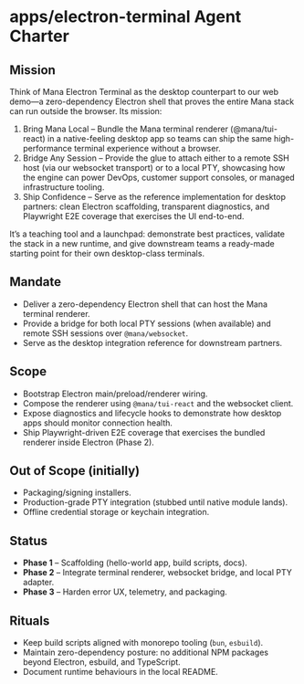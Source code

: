 # apps/electron-terminal Agent Charter

## Mission

Think of Mana Electron Terminal as the desktop counterpart to our web demo—a zero-dependency Electron shell that proves the entire Mana stack can run outside the browser. Its mission:

1. Bring Mana Local – Bundle the Mana terminal renderer (@mana/tui-react) in a native-feeling desktop app so teams can ship the same high-performance terminal experience without a browser.
2. Bridge Any Session – Provide the glue to attach either to a remote SSH host (via our websocket transport) or to a local PTY, showcasing how the engine can power DevOps, customer support consoles, or managed infrastructure tooling.
3. Ship Confidence – Serve as the reference implementation for desktop partners: clean Electron scaffolding, transparent diagnostics, and Playwright E2E coverage that exercises the UI end-to-end.

It’s a teaching tool and a launchpad: demonstrate best practices, validate the stack in a new runtime, and give downstream teams a ready-made starting point for their own desktop-class terminals.

## Mandate
- Deliver a zero-dependency Electron shell that can host the Mana terminal renderer.
- Provide a bridge for both local PTY sessions (when available) and remote SSH sessions over `@mana/websocket`.
- Serve as the desktop integration reference for downstream partners.

## Scope
- Bootstrap Electron main/preload/renderer wiring.
- Compose the renderer using `@mana/tui-react` and the websocket client.
- Expose diagnostics and lifecycle hooks to demonstrate how desktop apps should monitor connection health.
- Ship Playwright-driven E2E coverage that exercises the bundled renderer inside Electron (Phase 2).

## Out of Scope (initially)
- Packaging/signing installers.
- Production-grade PTY integration (stubbed until native module lands).
- Offline credential storage or keychain integration.

## Status
- **Phase 1** – Scaffolding (hello-world app, build scripts, docs).
- **Phase 2** – Integrate terminal renderer, websocket bridge, and local PTY adapter.
- **Phase 3** – Harden error UX, telemetry, and packaging.

## Rituals
- Keep build scripts aligned with monorepo tooling (`bun`, `esbuild`).
- Maintain zero-dependency posture: no additional NPM packages beyond Electron, esbuild, and TypeScript.
- Document runtime behaviours in the local README.
